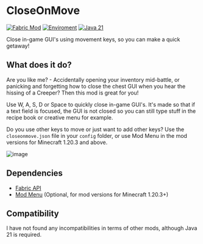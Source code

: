 # CloseOnMove

[![Fabric Mod](https://img.shields.io/badge/Mod%20Loader-Fabric-beige)](https://fabricmc.net/use/)
[![Enviroment](https://img.shields.io/badge/Enviroment-Client-purple)](https://modrinth.com/mods?e=client)
[![Java 21](https://img.shields.io/badge/Language-Java%2021-9B599A.svg?color=orange)](https://www.oracle.com/nl/news/announcement/ocw-oracle-releases-java-21-2023-09-19/)


Close in-game GUI's using movement keys, so you can make a quick getaway!

## What does it do?

Are you like me? - Accidentally opening your inventory mid-battle, or panicking and forgetting how to close the chest GUI when you hear the hissing of a Creeper?
Then this mod is great for you!

Use W, A, S, D or Space to quickly close in-game GUI's.
It's made so that if a text field is focused, the GUI is not closed so you can still type stuff in the recipe book or creative menu for example.

Do you use other keys to move or just want to add other keys? Use the `closeonmove.json` file in your `config` folder, or use Mod Menu in the mod versions for Minecraft 1.20.3 and above.

![image](https://github.com/user-attachments/assets/9f8c398e-8d6d-4b6c-9a55-ef3afd484e7d)

## Dependencies
- [Fabric API](https://modrinth.com/mod/fabric-api/)
- [Mod Menu](https://modrinth.com/mod/modmenu) (Optional, for mod versions for Minecraft 1.20.3+)

## Compatibility
I have not found any incompatibilities in terms of other mods, although Java 21 is required.
